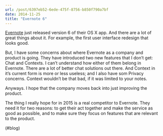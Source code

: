```yaml
---
url: /post/6397eb52-6ede-475f-8756-b850f790a7bf
date: 2014-11-25
title: "Evernote 6"
---
```


[Evernote][1] just released version 6 of their OS X app. And there are a lot of great things about it. For example, the first user interface redesign that looks good.



But, I have some concerns about where Evernote as a company and product is going. They have introduced two new features that I don&#8217;t get: Chat and Contexts. I can&#8217;t understand how either of them belong in Evernote. There are a lot of better chat solutions out there. And Context in it&#8217;s current form is more or less useless; and I also have som Privacy concerns. Context wouldn&#8217;t be that bad, if it was limited to your notes.



Anyways. I hope that the company moves back into just improving the product.



The thing I really hope for in 2015 is a real competitor to Evernote. They need it for two reasons: to get their act together and make the service as good as possible, and to make sure they focus on features that are relevant to the product.



(#blog)



 [1]: http://evernote.com